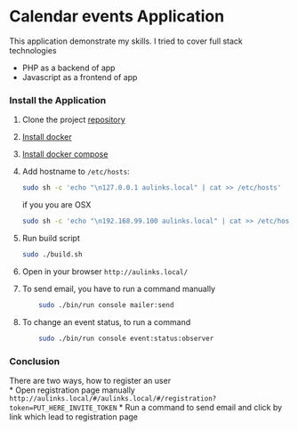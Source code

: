 # Calendar events Application

This application demonstrate my skills. I tried to cover full stack technologies 
* PHP as a backend of app
* Javascript as a frontend of app

### Install the Application

1. Clone the project [repository](https://github.com/shotonoff/calendar)
2. [Install docker](https://docs.docker.com/engine/installation/)
3. [Install docker compose](https://docs.docker.com/compose/install/)

4. Add hostname to `/etc/hosts`:

   ```bash
   sudo sh -c 'echo "\n127.0.0.1 aulinks.local" | cat >> /etc/hosts'
   ```
   
   if you you are OSX
    
    ```bash
    sudo sh -c 'echo "\n192.168.99.100 aulinks.local" | cat >> /etc/hosts'
    ```
   
5. Run build script
    
    ```bash
    sudo ./build.sh
    ```
    
6. Open in your browser `http://aulinks.local/`

7. To send email, you have to run a command manually  

    ```bash
        sudo ./bin/run console mailer:send
    ```

7. To change an event status, to run a command  

    ```bash
        sudo ./bin/run console event:status:observer
    ```

### Conclusion
There are two ways, how to register an user  
    * Open registration page manually `http://aulinks.local/#/aulinks.local/#/registration?token=PUT_HERE_INVITE_TOKEN`
    * Run a command to send email and click by link which lead to registration page